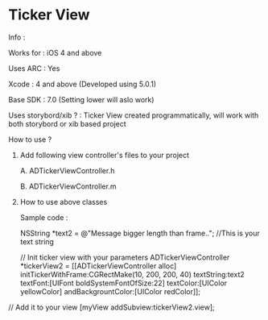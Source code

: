 Ticker View
===========

Info : 

Works for : iOS 4 and above

Uses ARC : Yes

Xcode : 4 and above (Developed using 5.0.1)

Base SDK : 7.0 (Setting lower will aslo work)

Uses storybord/xib ? : Ticker View created programmatically, will work with both storybord or xib based project


How to use ?


1. Add following view controller's files to your project

   A. ADTickerViewController.h
   
   B. ADTickerViewController.m

2. How to use above classes
   
   Sample code :
   
   NSString *text2 = @"Message bigger length than frame.."; //This is your text string

   // Init ticker view with your parameters
    ADTickerViewController *tickerView2 = [[ADTickerViewController alloc] initTickerWithFrame:CGRectMake(10, 200, 200, 40)
                                                                                  textString:text2
                                                                                    textFont:[UIFont boldSystemFontOfSize:22]
                                                                                   textColor:[UIColor yellowColor]
                                                                          andBackgrountColor:[UIColor redColor]];
                                                                          
  // Add it to your view
  [myView addSubview:tickerView2.view];



